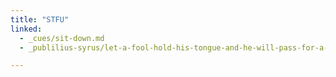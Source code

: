 ```yaml
---
title: "STFU"
linked:
  - _cues/sit-down.md
  - _publilius-syrus/let-a-fool-hold-his-tongue-and-he-will-pass-for-a-sage.md

---
```

